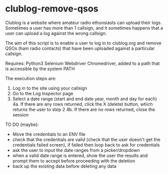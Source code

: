 # clublog-remove-qsos

Clublog is a website where amateur radio ethunsiasts can upload their logs.
Sometimes a user has more than 1 callsign, and it sometimes happens that a user can upload a log against the wrong callsign.

The aim of this script is to enable a user to log in to clublog.org and remove QSOs (ham radio contacts) that have been uploaded against a particular callsign.

Requires:
Python3
Selenium Webdriver
Chromedriver, added to a path that is accessible by the system PATH

The execution steps are:
1. Log in to the site using your callsign
2. Go to the Log Inspector page
3. Select a date range (start and end date year, month and day for each)
4a. If there are any rows returned, click the X (delete) button, which returns the user to step 2
4b. If there are no rows returned, close the session

TO DO (maybe):
* Move the credentials to an ENV file
* check that the credentials are valid (check that the user doesn't get the credentials failed screen), if failed then loop back to ask for credentials
* ask the user to input the date ranges from a picker/dropdown
* when a valid date range is entered,  show the user the results and prompt them to accept before proceeding with the deletion
* back up the existing data before deleting any data
